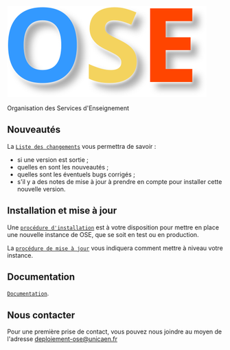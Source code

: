 ![Logo OSE](doc/logo.png)

Organisation des Services d'Enseignement

## Nouveautés

La [`Liste des changements`](CHANGELOG.md) vous permettra de savoir :
- si une version est sortie ;
- quelles en sont les nouveautés ;
- quelles sont les éventuels bugs corrigés ;
- s'il y a des notes de mise à jour à prendre en compte pour installer cette nouvelle version.

## Installation et mise à jour

Une [`procédure d'installation`](INSTALL.md) est à votre disposition pour mettre en place une nouvelle instance de OSE, que se soit en test ou en production.

La [`procédure de mise à jour`](UPDATE.md) vous indiquera comment mettre à niveau votre instance.

## Documentation

[`Documentation`](doc/doc.md).

## Nous contacter

Pour une première prise de contact, vous pouvez nous joindre au moyen de l'adresse
<deploiement-ose@unicaen.fr>